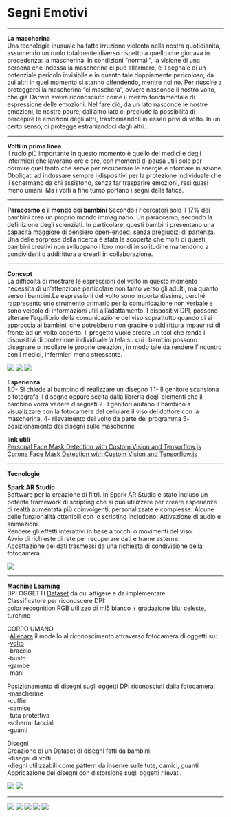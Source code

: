 # Segni Emotivi

--------------------------------------------------------------------------------------------------------------------------------------

**La mascherina**  
Una tecnologia inusuale ha fatto irruzione violenta nella nostra quotidianità, assumendo un ruolo totalmente diverso rispetto a quello che giocava in precedenza: la mascherina. In condizioni “normali”, la visione di una persona che indossa la mascherina ci può allarmare, è il segnale di un potenziale pericolo invisibile e in quanto tale doppiamente pericoloso, da cui altri in quel momento si stanno difendendo, mentre noi no. Per riuscire a proteggerci la mascherina “ci maschera”, ovvero nasconde il nostro volto, che già Darwin aveva riconosciuto come il mezzo fondamentale di espressione delle emozioni. Nel fare ciò, da un lato nasconde le nostre emozioni, le nostre paure, dall’altro lato ci preclude la possibilità di percepire le emozioni degli altri, trasformandoli in esseri privi di volto. In un certo senso, ci protegge estraniandoci dagli altri.

-----------------------------------------------------------------------------------------

**Volti in prima linea**  
Il ruolo più importante in questo momento è quello dei medici e degli infermieri che lavorano ore e ore, con momenti di pausa utili solo per dormire quel tanto che serve per recuperare le energie e ritornare in azione. Obbligati ad indossare sempre i dispositivi per la protezione individuale che li schermano da chi assistono, senza far trasparire emozioni, resi quasi meno umani. Ma i volti a fine turno portano i segni della fatica.

-----------------------------------------------------------------------------------------

**Paracosmo e il mondo dei bambini** Secondo i ricercatori solo il 17% dei bambini crea un proprio mondo immaginario. Un paracosmo, secondo la definizione degli scienziati. In particolare, questi bambini presentano una capacità maggiore di pensiero open-ended, senza pregiudizi di partenza. Una delle sorprese della ricerca è stata la scoperta che molti di questi bambini creativi non sviluppano i loro mondi in solitudine ma tendono a condividerli o addirittura a crearli in collaborazione.

------------------------------------------------------------------------------------------------------------------------------------------------------------------------------------

**Concept**  
La difficoltà di mostrare le espressioni del volto in questo momento necessita di un’attenzione particolare non tanto verso gli adulti, ma quanto verso i bambini.Le espressioni del volto sono importantissime, perché rappresento uno strumento primario per la comunicazione non verbale e sono veicolo di informazioni utili all’adattamento. I dispositivi DPI, possono alterare l’equilibrio della comunicazione del viso soprattutto quando ci si approccia ai bambini, che potrebbero non gradire o addirittura impaurirsi di fronte ad un volto coperto. Il progetto vuole creare un tool che renda i dispositivi di protezione individuale la tela su cui i bambini possono disegnare o incollare le proprie creazioni, in modo tale da rendere l’incontro con i medici, infermieri meno stressante.

![](img/genitore%20con%20bambino.jpg) ![](img/faccecel.jpg) ![](img/facce.jpg)

**Esperienza**  
1.0- Si chiede al bambino di realizzare un disegno 1.1- Il genitore scansiona o fotografa il disegno oppure scelta dalla libreria degli elementi che il bambino vorrà vedere disegnati 2- I genitori aiutano il bambino a visualizzare con la fotocamera del cellulare il viso del dottore con la mascherina. 4- rilevamento del volto da parte del programma 5- posizionamento dei disegni sulle mascherine

**link utili**  
[Personal Face Mask Detection with Custom Vision and Tensorflow.js](https://medium.com/microsoftazure/corona-face-mask-detection-with-custom-vision-and-tensorflow-js-86e5fff84373)  
[Corona Face Mask Detection with Custom Vision and Tensorflow.js](https://github.com/aribornstein/CoronaFaceMaskDetectionTFJS)

------------------------------------------------------------------------------------------------------------------------------------------------------------------------------------

**Tecnologie**  

**Spark AR Studio**  
Software per la creazione di filtri. In Spark AR Studio è stato incluso un potente framework di scripting che si può utilizzare per creare esperienze di realtà aumentata più coinvolgenti, personalizzate e complesse. Alcune delle funzionalità ottenibili con lo scripting includono: Attivazione di audio e animazioni.  
Rendere gli effetti interattivi in base a tocchi o movimenti del viso.  
Avvio di richieste di rete per recuperare dati e trame esterne.  
Accettazione dei dati trasmessi da una richiesta di condivisione della fotocamera.

![](img1/spark1.png)

-----------------------------------------------------------------------------------------

**Machine Learning**  
DPI OGGETTI [Dataset](https://github.com/aribornstein/CoronaFaceMaskDetectionTFJS) da cui attigere e da implementare  
Classificatore per riconoscere DPI:  
color recognition RGB utilizzo di [ml5](https://learn.ml5js.org/docs/#/) bianco + gradazione blu, celeste, turchino  

CORPO UMANO  
-[Allenare](https://learn.ml5js.org/docs/#/) il modello al riconoscimento attraverso fotocamera di oggetti su:  
-[volto](https://learn.ml5js.org/docs/#/reference/face-api?id=demo)  
-braccio  
-busto  
-gambe  
-mani  

Posizionamento di disegni sugli [oggetti](https://learn.ml5js.org/docs/#/reference/yolo) DPI riconosciuti dalla fotocamera:  
-mascherine  
-cuffie  
-camice  
-tuta protettiva  
-schermi facciali  
-guanti  

Disegni  
Creazione di un Dataset di disegni fatti da bambini:  
-disegni di volti  
-diegni utilizzabili come pattern da inserire sulle tute, camici, guanti  
Appricazione dei disegni con distorsione sugli oggetti rilevati.

![](img1/yolo.jpg) ![](img1/yolo2.jpg)

------------------------------------------------------------------------------------------------------------------------------------------------------------------------------------

![](img2/tavola1@300x.png) ![](img2/tavola2@300x.png) ![](img2/tavola3@300x.png) ![](img2/tavola4@300x.png) ![](img2/tavola5@300x.png)

